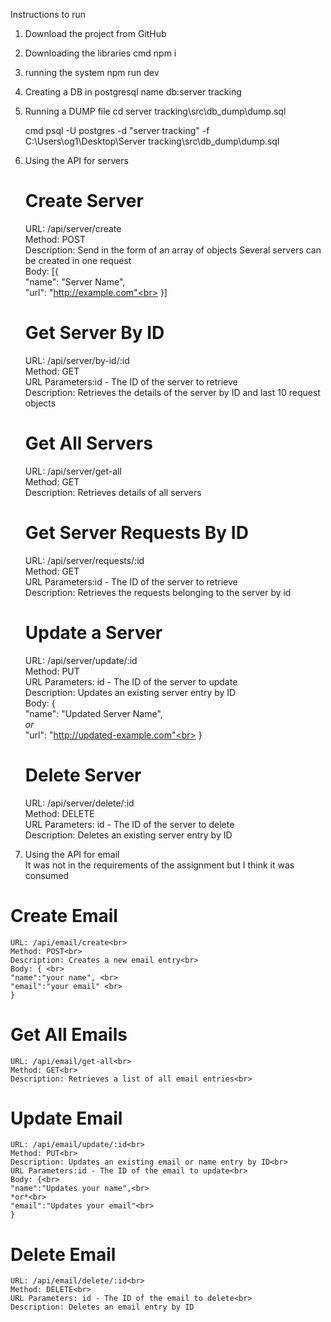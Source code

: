 Instructions to run

1. Download the project from GitHub

2. Downloading the libraries
   cmd npm i
   
3. running the system
   npm run dev

4. Creating a DB in postgresql
   name db:server tracking

5. Running a DUMP file
   cd server tracking\src\db_dump\dump.sql
   
   cmd psql -U postgres -d "server tracking" -f C:\Users\og1\Desktop\Server tracking\src\db_dump\dump.sql

6. Using the API for servers

   # Create Server
    URL: /api/server/create<br>
    Method: POST<br>
    Description: Send in the form of an array of objects Several servers can be created in one request<br>
    Body: [{<br>
    "name": "Server Name",<br>
    "url": "http://example.com"<br>
    }]

   # Get Server By ID
    URL: /api/server/by-id/:id <br>
    Method: GET <br>
    URL Parameters:id - The ID of the server to retrieve <br>
    Description: Retrieves the details of the server by ID and last 10 request objects

   # Get All Servers
    URL: /api/server/get-all <br>
    Method: GET <br>
    Description: Retrieves details of all servers    

   # Get Server Requests By ID
    URL: /api/server/requests/:id <br>
    Method: GET <br>
    URL Parameters:id - The ID of the server to retrieve <br>
    Description: Retrieves the requests belonging to the server by id

   # Update a Server
    URL: /api/server/update/:id <br>
    Method: PUT <br>
    URL Parameters: id - The ID of the server to update <br>
    Description: Updates an existing server entry by ID <br>
    Body: {<br>
    "name": "Updated Server Name",<br>
    *or*<br>
    "url": "http://updated-example.com"<br>
    }

   # Delete Server
    URL: /api/server/delete/:id <br>
    Method: DELETE <br>
    URL Parameters: id - The ID of the server to delete <br>
    Description: Deletes an existing server entry by ID 

7.  Using the API for email <br>
    It was not in the requirements of the assignment but I think it was consumed <br>

   # Create Email
    URL: /api/email/create<br>
    Method: POST<br>
    Description: Creates a new email entry<br>
    Body: { <br>
    "name":"your name", <br>
    "email":"your email" <br>
    }

   # Get All Emails
    URL: /api/email/get-all<br>
    Method: GET<br>
    Description: Retrieves a list of all email entries<br>

   # Update Email
    URL: /api/email/update/:id<br>
    Method: PUT<br>
    Description: Updates an existing email or name entry by ID<br>
    URL Parameters:id - The ID of the email to update<br>
    Body: {<br>
    "name":"Updates your name",<br>
    *or*<br>
    "email":"Updates your email"<br>
    }

   # Delete Email
    URL: /api/email/delete/:id<br>
    Method: DELETE<br>
    URL Parameters: id - The ID of the email to delete<br>
    Description: Deletes an email entry by ID




